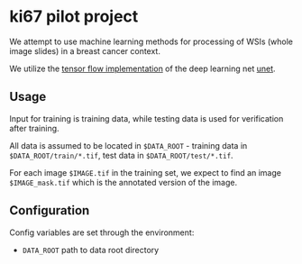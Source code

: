 # ki67 pilot project

We attempt to use machine learning methods for processing of WSIs (whole image
slides) in a breast cancer context.

We utilize the [tensor flow implementation](https://github.com/jakeret/tf_unet)
of the deep learning net
[unet](https://lmb.informatik.uni-freiburg.de/people/ronneber/u-net/).

## Usage

Input for training is training data, while testing data is used for
verification after training.

All data is assumed to be located in `$DATA_ROOT` - training data in
`$DATA_ROOT/train/*.tif`, test data in `$DATA_ROOT/test/*.tif`.

For each image `$IMAGE.tif` in the training set, we expect to find an image
`$IMAGE_mask.tif` which is the annotated version of the image.

## Configuration

Config variables are set through the environment:

- `DATA_ROOT` path to data root directory
